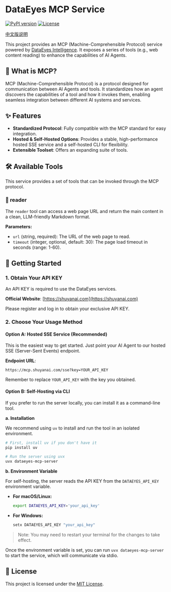 # DataEyes MCP Service

[![PyPI version](https://img.shields.io/pypi/v/dataeyes-mcp-server.svg)](https://pypi.org/project/dataeyes-mcp-server/)
[![License](https://img.shields.io/badge/license-MIT-blue.svg)](LICENSE)

[中文版说明](README_zh.md)

This project provides an MCP (Machine-Comprehensible Protocol) service powered by [DataEyes Intelligence](https://shuyanai.com). It exposes a series of tools (e.g., web content reading) to enhance the capabilities of AI Agents.

## 🤔 What is MCP?

MCP (Machine-Comprehensible Protocol) is a protocol designed for communication between AI Agents and tools. It standardizes how an agent discovers the capabilities of a tool and how it invokes them, enabling seamless integration between different AI systems and services.

## ✨ Features

- **Standardized Protocol**: Fully compatible with the MCP standard for easy integration.
- **Hosted & Self-Hosted Options**: Provides a stable, high-performance hosted SSE service and a self-hosted CLI for flexibility.
- **Extensible Toolset**: Offers an expanding suite of tools.

## 🛠️ Available Tools

This service provides a set of tools that can be invoked through the MCP protocol.

### 📖 reader

The `reader` tool can access a web page URL and return the main content in a clean, LLM-friendly Markdown format.

**Parameters:**

- `url` (string, required): The URL of the web page to read.
- `timeout` (integer, optional, default: 30): The page load timeout in seconds (range: 1-60).

## 🚀 Getting Started

### 1. Obtain Your API KEY

An API KEY is required to use the DataEyes services.

**Official Website**: [https://shuyanai.com](https://shuyanai.com)

Please register and log in to obtain your exclusive API KEY.

### 2. Choose Your Usage Method

#### Option A: Hosted SSE Service (Recommended)

This is the easiest way to get started. Just point your AI Agent to our hosted SSE (Server-Sent Events) endpoint.

**Endpoint URL**:
```
https://mcp.shuyanai.com/sse?key=YOUR_API_KEY
```
Remember to replace `YOUR_API_KEY` with the key you obtained.

#### Option B: Self-Hosting via CLI

If you prefer to run the server locally, you can install it as a command-line tool.

**a. Installation**

We recommend using `uv` to install and run the tool in an isolated environment.

```bash
# First, install uv if you don't have it
pip install uv

# Run the server using uvx
uvx dataeyes-mcp-server
```

**b. Environment Variable**

For self-hosting, the server reads the API KEY from the `DATAEYES_API_KEY` environment variable.

- **For macOS/Linux:**
  ```bash
  export DATAEYES_API_KEY='your_api_key'
  ```
- **For Windows:**
  ```powershell
  setx DATAEYES_API_KEY "your_api_key"
  ```
> Note: You may need to restart your terminal for the changes to take effect.

Once the environment variable is set, you can run `uvx dataeyes-mcp-server` to start the service, which will communicate via stdio.

## 📄 License

This project is licensed under the [MIT License](LICENSE).
